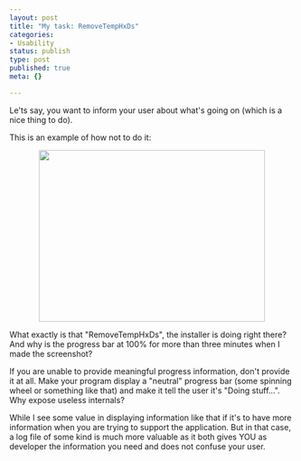 ```yaml
---
layout: post
title: "My task: RemoveTempHxDs"
categories:
- Usability
status: publish
type: post
published: true
meta: {}

---
```

<p>Le'ts say, you want to inform your user about what's going on (which is a nice thing to do).</p>
<p>This is an example of how not to do it:</p>
<center><a href="/uploads/installer.png" class="thickbox"><img width='400' height='304' border='0' src='/uploads/installer-thumb.png' alt='' /></a></center>
<p>What exactly is that "RemoveTempHxDs", the installer is doing right there? And why is the progress bar at 100% for more than three minutes when I made the screenshot?</p>
<p>If you are unable to provide meaningful progress information, don't provide it at all. Make your program display a "neutral" progress bar (some spinning wheel or something like that) and make it tell the user it's "Doing stuff...". Why expose useless internals?</p>
<p>While I see some value in displaying information like that if it's to have more information when you are trying to support the application. But in that case, a log file of some kind is much more valuable as it both gives YOU as developer the information you need and does not confuse your user.</p>
